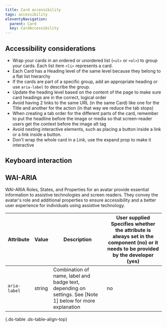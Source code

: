 ```yaml
---
title: Card accessibility
tags: accessibility
eleventyNavigation:
  parent: Card
  key: CardAccessibility
---
```

<section>
  
## Accessibility considerations

- Wrap your cards in an ordered or unordered list (`<ul>` or `<ol>`) to group your cards. Each list item `<li>` represents a card.
- Each Card has a Heading level of the same level because they belong to a flat list hierarchy
- If the cards are part of a specific group, add an appropriate heading or use `aria-label` to describe the group.
- Update the heading level based on the content of the page to make sure card headings are in the correct, logical order
- Avoid having 2 links to the same URL (in the same Card) like one for the Title and another for the action (in that way we reduce the tab stops)
- When creating a tab order for the different parts of the card, remember to put the headline before the image or media so that screen-reader users get the context before the image alt tag
- Avoid nesting interactive elements, such as placing a button inside a link or a link inside a button.
- Don't wrap the whole card in a Link, use the expand prop to make it interactive
  
</section>

<section>

## Keyboard interaction
  
</section>
<section> 

## WAI-ARIA

WAI-ARIA Roles, States, and Properties for an avatar provide essential information to assistive technologies and screen readers. They convey the avatar's role and additional properties to ensure accessibility and a better user experience for individuals using assistive technology.

<div class="ds-table-wrapper">

|Attribute|Value|Description|User supplied  <sl-icon name="info" aria-describedby="tooltip1" size="md"></sl-icon><sl-tooltip id="tooltip1">Specifies whether the attribute is always set in the component (no) or it needs to be provided by the developer (yes)</sl-tooltip>|
|-|-|-|-|
|`aria-label`|string|Combination of name, label and badge text, depending on settings. See [Note 1] below for more explanation|no|

{.ds-table .ds-table-align-top}
</div>

</section>
